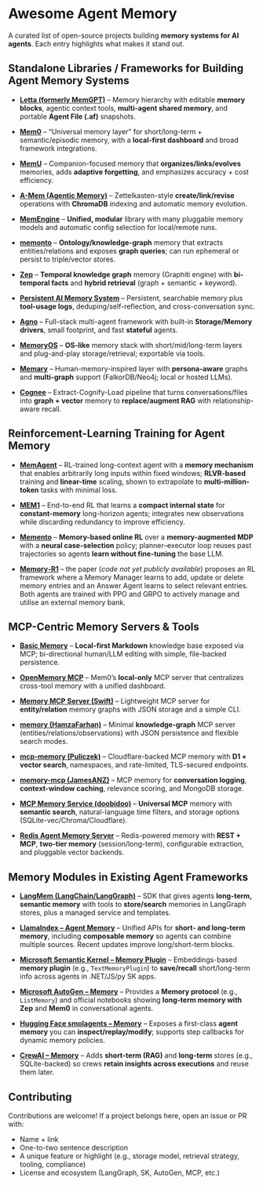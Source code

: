 # Awesome Agent Memory

A curated list of open-source projects building **memory systems for AI agents**. Each entry highlights what makes it stand out.

## Standalone Libraries / Frameworks for Building Agent Memory Systems

* **[Letta (formerly MemGPT)](https://github.com/letta-ai/letta)** – Memory hierarchy with editable **memory blocks**, agentic context tools, **multi-agent shared memory**, and portable **Agent File (.af)** snapshots.

* **[Mem0](https://github.com/mem0ai/mem0)** – “Universal memory layer” for short/long-term + semantic/episodic memory, with a **local-first dashboard** and broad framework integrations.

* **[MemU](https://github.com/NevaMind-AI/memU)** – Companion-focused memory that **organizes/links/evolves** memories, adds **adaptive forgetting**, and emphasizes accuracy + cost efficiency.

* **[A-Mem (Agentic Memory)](https://github.com/agiresearch/A-mem)** – Zettelkasten-style **create/link/revise** operations with **ChromaDB** indexing and automatic memory evolution.

* **[MemEngine](https://github.com/nuster1128/MemEngine)** – **Unified, modular** library with many pluggable memory models and automatic config selection for local/remote runs.

* **[memonto](https://github.com/shihanwan/memonto)** – **Ontology/knowledge-graph** memory that extracts entities/relations and exposes **graph queries**; can run ephemeral or persist to triple/vector stores.

* **[Zep](https://github.com/getzep/zep)** – **Temporal knowledge graph** memory (Graphiti engine) with **bi-temporal facts** and **hybrid retrieval** (graph + semantic + keyword).

* **[Persistent AI Memory System](https://github.com/Savantskie/persistent-ai-memory)** – Persistent, searchable memory plus **tool-usage logs**, deduping/self-reflection, and cross-conversation sync.

* **[Agno](https://github.com/agno-agi/agno)** – Full-stack multi-agent framework with built-in **Storage/Memory drivers**, small footprint, and fast **stateful** agents.

* **[MemoryOS](https://github.com/BAI-LAB/MemoryOS)** – **OS-like** memory stack with short/mid/long-term layers and plug-and-play storage/retrieval; exportable via tools.

* **[Memary](https://github.com/kingjulio8238/Memary)** – Human-memory-inspired layer with **persona-aware** graphs and **multi-graph** support (FalkorDB/Neo4j; local or hosted LLMs).

* **[Cognee](https://github.com/topoteretes/cognee)** – Extract-Cognify-Load pipeline that turns conversations/files into **graph + vector** memory to **replace/augment RAG** with relationship-aware recall.


## Reinforcement-Learning Training for Agent Memory

* **[MemAgent](https://github.com/BytedTsinghua-SIA/MemAgent)** – RL-trained long-context agent with a **memory mechanism** that enables arbitrarily long inputs within fixed windows; **RLVR-based** training and **linear-time** scaling, shown to extrapolate to **multi-million-token** tasks with minimal loss. 

* **[MEM1](https://github.com/MIT-MI/MEM1)** – End-to-end RL that learns a **compact internal state** for **constant-memory** long-horizon agents; integrates new observations while discarding redundancy to improve efficiency. 

* **[Memento](https://github.com/Agent-on-the-Fly/Memento)** – **Memory-based online RL** over a **memory-augmented MDP** with a **neural case-selection** policy; planner–executor loop reuses past trajectories so agents **learn without fine-tuning** the base LLM. 

* **[Memory‑R1](https://arxiv.org/abs/2508.19828)** – the paper (*code not yet publicly available*) proposes an RL framework where a Memory Manager learns to add, update or delete memory entries and an Answer Agent learns to select relevant entries. Both agents are trained with PPO and GRPO to actively manage and utilise an external memory bank.

## MCP-Centric Memory Servers & Tools

* **[Basic Memory](https://github.com/basicmachines-co/basic-memory)** – **Local-first Markdown** knowledge base exposed via MCP; bi-directional human/LLM editing with simple, file-backed persistence.

* **[OpenMemory MCP](https://mem0.dev/openmemory)** – Mem0’s **local-only** MCP server that centralizes cross-tool memory with a unified dashboard.

* **[Memory MCP Server (Swift)](https://github.com/okooo5km/memory-mcp-server)** – Lightweight MCP server for **entity/relation** memory graphs with JSON storage and a simple CLI.

* **[memory (HamzaFarhan)](https://github.com/HamzaFarhan/memory)** – Minimal **knowledge-graph** MCP server (entities/relations/observations) with JSON persistence and flexible search modes.

* **[mcp-memory (Puliczek)](https://github.com/Puliczek/mcp-memory)** – Cloudflare-backed MCP memory with **D1 + vector search**, namespaces, and rate-limited, TLS-secured endpoints.

* **[memory-mcp (JamesANZ)](https://github.com/JamesANZ/memory-mcp)** – MCP memory for **conversation logging**, **context-window caching**, relevance scoring, and MongoDB storage.

* **[MCP Memory Service (doobidoo)](https://github.com/doobidoo/mcp-memory-service)** – **Universal MCP** memory with **semantic search**, natural-language time filters, and storage options (SQLite-vec/Chroma/Cloudflare).

* **[Redis Agent Memory Server](https://github.com/redis/agent-memory-server)** – Redis-powered memory with **REST + MCP**, **two-tier memory** (session/long-term), configurable extraction, and pluggable vector backends.


## Memory Modules in Existing Agent Frameworks

* **[LangMem (LangChain/LangGraph)](https://github.com/langchain-ai/langmem)** – SDK that gives agents **long-term, semantic memory** with tools to **store/search** memories in LangGraph stores, plus a managed service and templates. 

* **[LlamaIndex – Agent Memory](https://docs.llamaindex.ai/en/stable/module_guides/deploying/agents/memory/)** – Unified APIs for **short- and long-term memory**, including **composable memory** so agents can combine multiple sources. Recent updates improve long/short-term blocks. 

* **[Microsoft Semantic Kernel – Memory Plugin](https://www.nuget.org/packages/Microsoft.SemanticKernel.Plugins.Memory)** – Embeddings-based **memory plugin** (e.g., `TextMemoryPlugin`) to **save/recall** short/long-term info across agents in .NET/JS/py SK apps. 

* **[Microsoft AutoGen – Memory](https://microsoft.github.io/autogen/stable//user-guide/agentchat-user-guide/memory.html)** – Provides a **Memory protocol** (e.g., `ListMemory`) and official notebooks showing **long-term memory with Zep** and **Mem0** in conversational agents. 

* **[Hugging Face smolagents – Memory](https://huggingface.co/docs/smolagents/en/tutorials/memory)** – Exposes a first-class **agent memory** you can **inspect/replay/modify**; supports step callbacks for dynamic memory policies. 

* **[CrewAI – Memory](https://docs.crewai.com/concepts/memory)** – Adds **short-term (RAG)** and **long-term** stores (e.g., SQLite-backed) so crews **retain insights across executions** and reuse them later. 


## Contributing

Contributions are welcome! If a project belongs here, open an issue or PR with:

* Name + link
* One-to-two sentence description
* A unique feature or highlight (e.g., storage model, retrieval strategy, tooling, compliance)
* License and ecosystem (LangGraph, SK, AutoGen, MCP, etc.)

